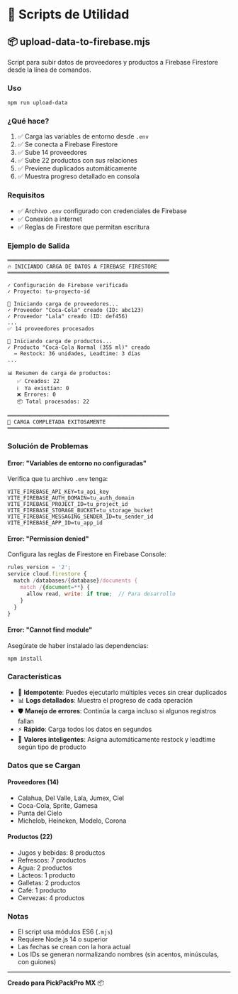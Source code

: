 # 🚀 Scripts de Utilidad

## 📦 upload-data-to-firebase.mjs

Script para subir datos de proveedores y productos a Firebase Firestore desde la línea de comandos.

### Uso

```bash
npm run upload-data
```

### ¿Qué hace?

1. ✅ Carga las variables de entorno desde `.env`
2. ✅ Se conecta a Firebase Firestore
3. ✅ Sube 14 proveedores
4. ✅ Sube 22 productos con sus relaciones
5. ✅ Previene duplicados automáticamente
6. ✅ Muestra progreso detallado en consola

### Requisitos

- ✅ Archivo `.env` configurado con credenciales de Firebase
- ✅ Conexión a internet
- ✅ Reglas de Firestore que permitan escritura

### Ejemplo de Salida

```
═══════════════════════════════════════════════════
🔥 INICIANDO CARGA DE DATOS A FIREBASE FIRESTORE
═══════════════════════════════════════════════════

✓ Configuración de Firebase verificada
✓ Proyecto: tu-proyecto-id

🚀 Iniciando carga de proveedores...
✓ Proveedor "Coca-Cola" creado (ID: abc123)
✓ Proveedor "Lala" creado (ID: def456)
...
✅ 14 proveedores procesados

🚀 Iniciando carga de productos...
✓ Producto "Coca-Cola Normal (355 ml)" creado
  → Restock: 36 unidades, Leadtime: 3 días
...

📊 Resumen de carga de productos:
   ✅ Creados: 22
   ℹ️  Ya existían: 0
   ❌ Errores: 0
   📦 Total procesados: 22

═══════════════════════════════════════════════════
🎉 CARGA COMPLETADA EXITOSAMENTE
═══════════════════════════════════════════════════
```

### Solución de Problemas

#### Error: "Variables de entorno no configuradas"

Verifica que tu archivo `.env` tenga:

```env
VITE_FIREBASE_API_KEY=tu_api_key
VITE_FIREBASE_AUTH_DOMAIN=tu_auth_domain
VITE_FIREBASE_PROJECT_ID=tu_project_id
VITE_FIREBASE_STORAGE_BUCKET=tu_storage_bucket
VITE_FIREBASE_MESSAGING_SENDER_ID=tu_sender_id
VITE_FIREBASE_APP_ID=tu_app_id
```

#### Error: "Permission denied"

Configura las reglas de Firestore en Firebase Console:

```javascript
rules_version = '2';
service cloud.firestore {
  match /databases/{database}/documents {
    match /{document=**} {
      allow read, write: if true;  // Para desarrollo
    }
  }
}
```

#### Error: "Cannot find module"

Asegúrate de haber instalado las dependencias:

```bash
npm install
```

### Características

- 🔄 **Idempotente**: Puedes ejecutarlo múltiples veces sin crear duplicados
- 📊 **Logs detallados**: Muestra el progreso de cada operación
- 🛡️ **Manejo de errores**: Continúa la carga incluso si algunos registros fallan
- ⚡ **Rápido**: Carga todos los datos en segundos
- 🎯 **Valores inteligentes**: Asigna automáticamente restock y leadtime según tipo de producto

### Datos que se Cargan

#### Proveedores (14)
- Calahua, Del Valle, Lala, Jumex, Ciel
- Coca-Cola, Sprite, Gamesa
- Punta del Cielo
- Michelob, Heineken, Modelo, Corona

#### Productos (22)
- Jugos y bebidas: 8 productos
- Refrescos: 7 productos
- Agua: 2 productos
- Lácteos: 1 producto
- Galletas: 2 productos
- Café: 1 producto
- Cervezas: 4 productos

### Notas

- El script usa módulos ES6 (`.mjs`)
- Requiere Node.js 14 o superior
- Las fechas se crean con la hora actual
- Los IDs se generan normalizando nombres (sin acentos, minúsculas, con guiones)

---

**Creado para PickPackPro MX** 📦

